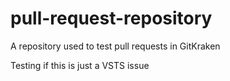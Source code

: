 # pull-request-repository
A repository used to test pull requests in GitKraken

Testing if this is just a VSTS issue